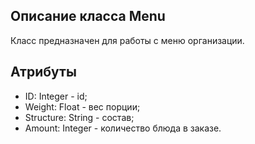 ## Описание класса Menu
Класс предназначен для работы с меню организации.
## Атрибуты
* ID: Integer - id;
* Weight: Float - вес порции;
* Structure: String - состав;
* Amount: Integer - количество блюда в заказе.
